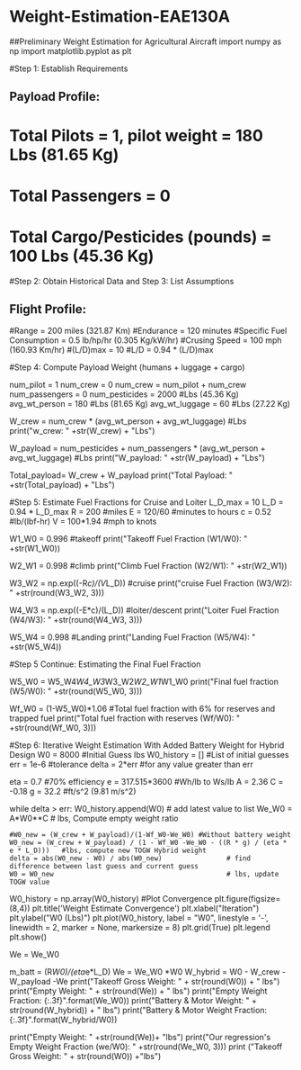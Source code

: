 # Weight-Estimation-EAE130A
##Preliminary Weight Estimation for Agricultural Aircraft
import numpy as np
import matplotlib.pyplot as plt


#Step 1: Establish Requirements 
## Payload Profile:
# Total Pilots = 1, pilot weight = 180 Lbs (81.65 Kg)
# Total Passengers = 0
# Total Cargo/Pesticides (pounds) = 100 Lbs (45.36 Kg)

#Step 2: Obtain Historical Data and Step 3: List Assumptions
## Flight Profile:
#Range = 200 miles (321.87 Km)
#Endurance = 120 minutes 
#Specific Fuel Consumption = 0.5 lb/hp/hr (0.305 Kg/kW/hr)
#Crusing Speed = 100 mph (160.93 Km/hr)
#(L/D)max = 10 
#L/D = 0.94 * (L/D)max 

#Step 4: Compute Payload Weight (humans + luggage + cargo)

num_pilot = 1
num_crew = 0
num_crew = num_pilot + num_crew
num_passengers = 0
num_pesticides = 2000 #Lbs (45.36 Kg)
avg_wt_person = 180 #Lbs (81.65 Kg)
avg_wt_luggage = 60 #Lbs (27.22 Kg)

W_crew = num_crew * (avg_wt_person + avg_wt_luggage) #Lbs
print("w_crew: " +str(W_crew) + "Lbs")

W_payload = num_pesticides + num_passengers * (avg_wt_person + avg_wt_luggage) #Lbs
print("W_payload: " +str(W_payload) + "Lbs")

Total_payload= W_crew + W_payload
print("Total Payload: " +str(Total_payload) + "Lbs")



#Step 5: Estimate Fuel Fractions for Cruise and Loiter
L_D_max = 10
L_D = 0.94 * L_D_max
R = 200 #miles 
E = 120/60 #minutes to hours
c = 0.52 #lb/(lbf-hr)
V = 100*1.94 #mph to knots

W1_W0 = 0.996 #takeoff
print("Takeoff Fuel Fraction (W1/W0): " +str(W1_W0))

W2_W1 = 0.998 #climb
print("Climb Fuel Fraction (W2/W1): " +str(W2_W1))

W3_W2 = np.exp((-R*c)/(V*L_D)) #cruise
print("cruise Fuel Fraction (W3/W2): " +str(round(W3_W2, 3)))

W4_W3 = np.exp((-E*c)/(L_D)) #loiter/descent
print("Loiter Fuel Fraction (W4/W3): " +str(round(W4_W3, 3)))

W5_W4 = 0.998 #Landing
print("Landing Fuel Fraction (W5/W4): " +str(W5_W4)) 

#Step 5 Continue: Estimating the Final Fuel Fraction

W5_W0 = W5_W4*W4_W3*W3_W2*W2_W1*W1_W0 
print("Final fuel fraction (W5/W0): " +str(round(W5_W0, 3)))

Wf_W0 = (1-W5_W0)*1.06 #Total fuel fraction with 6% for reserves and trapped fuel
print("Total fuel fraction with reserves (Wf/W0): " +str(round(Wf_W0, 3)))

#Step 6: Iterative Weight Estimation With Added Battery Weight for Hybrid Design
W0 = 8000 #Initial Guess lbs
W0_history = [] #List of initial guesses
err = 1e-6 #tolerance
delta = 2*err #for any value greater than err

eta = 0.7 #70% efficiency
e = 317.515*3600 #Wh/lb to Ws/lb
A = 2.36
C = -0.18
g = 32.2 #ft/s^2 (9.81 m/s^2)

while delta > err:
    W0_history.append(W0)                                 # add latest value to list
    We_W0 = A*W0**C                                       # lbs, Compute empty weight ratio
    
    #W0_new = (W_crew + W_payload)/(1-Wf_W0-We_W0) #Without battery weight
    W0_new = (W_crew + W_payload) / (1 - Wf_W0 -We_W0 - ((R * g) / (eta * e * L_D)))   #lbs, compute new TOGW Hybrid weight
    delta = abs(W0_new - W0) / abs(W0_new)                # find difference between last guess and current guess  
    W0 = W0_new                                           # lbs, update TOGW value
  
W0_history = np.array(W0_history)
#Plot Convergence
plt.figure(figsize=(8,4))
plt.title('Weight Estimate Convergence')
plt.xlabel("Iteration")
plt.ylabel("W0 (Lbs)")
plt.plot(W0_history, label = "W0", linestyle = '-', linewidth = 2, marker = None, markersize = 8)
plt.grid(True)
plt.legend
plt.show()

We = We_W0

m_batt = (R*W0)/(eta*e*L_D)
We = We_W0 *W0
W_hybrid = W0 - W_crew - W_payload -We
print("Takeoff Gross Weight: " + str(round(W0)) + " lbs")
print("Empty Weight: " + str(round(We)) + " lbs")
print("Empty Weight Fraction: {:.3f}".format(We_W0))
print("Battery & Motor Weight: " + str(round(W_hybrid)) + " lbs")
print("Battery & Motor Weight Fraction: {:.3f}".format(W_hybrid/W0))

print("Empty Weight: " +str(round(We))+ "lbs")
print("Our regression's Empty Weight Fraction (we/W0): " +str(round(We_W0, 3)))
print ("Takeoff Gross Weight: " + str(round(W0)) +"lbs")

    


